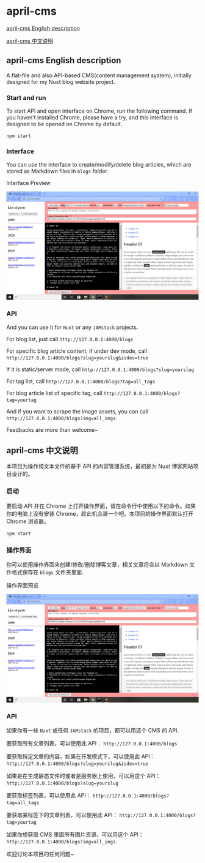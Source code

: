 # april-cms 

[april-cms English description](#april-cms-English-description)

[april-cms 中文说明](#april-cms-中文说明)

## april-cms English description

A flat-file and also API-based CMS(content management system), initially designed for my Nuxt blog website project.

### Start and run

To start API and open interface on Chrome, run the following command. If you haven't installed Chrome, please have a try, and this interface is designed to be opened on Chrome by default.

```
npm start
```

### Interface

You can use the interface to create/modify/delete blog articles, which are stored as Markdown files in `blogs` folder.

Interface Preview

![preview](img/preview.png)

### API

And you can use it for `Nuxt` or any `JAMstack` projects.

For blog list, just call `http://127.0.0.1:4000/blogs`

For specific blog article content, if under dev mode, call `http://127.0.0.1:4000/blogs?slug=yourslug&isdev=true`

If it is static/server mode, call `http://127.0.0.1:4000/blogs?slug=yourslug`

For tag list, call `http://127.0.0.1:4000/blogs?tag=all_tags`

For blog article list of specific tag, call `http://127.0.0.1:4000/blogs?tag=yourtag`

And if you want to scrape the image assets, you can call `http://127.0.0.1:4000/blogs?img=all_imgs`.

Feedbacks are more than welcome~

## april-cms 中文说明

本项目为操作纯文本文件的基于 API 的内容管理系统，最初是为 Nuxt 博客网站项目设计的。

### 启动

要启动 API 并在 Chrome 上打开操作界面，请在命令行中使用以下的命令。如果你的电脑上没有安装 Chrome，趁此机会装一个吧。本项目的操作界面默认打开 Chrome 浏览器。

```
npm start
```

### 操作界面

你可以使用操作界面来创建/修改/删除博客文章，相关文章将会以 Markdown 文件格式保存在 `blogs` 文件夹里面.

操作界面预览

![preview](img/preview.png)

### API

如果你有一些 `Nuxt` 或任何 `JAMstack` 的项目，都可以用这个 CMS 的 API.

要获取所有文章列表，可以使用此 API： `http://127.0.0.1:4000/blogs`

要获取特定文章的内容，如果在开发模式下，可以使用此 API： `http://127.0.0.1:4000/blogs?slug=yourslug&isdev=true`

如果是在生成静态文件时或者是服务器上使用，可以用这个 API： `http://127.0.0.1:4000/blogs?slug=yourslug`

要获取标签列表，可以使用此 API： `http://127.0.0.1:4000/blogs?tag=all_tags`

要获取某标签下的文章列表，可以使用此 API： `http://127.0.0.1:4000/blogs?tag=yourtag`

如果你想获取 CMS 里面所有图片资源，可以用这个 API： `http://127.0.0.1:4000/blogs?img=all_imgs`.

欢迎讨论本项目的任何问题~
